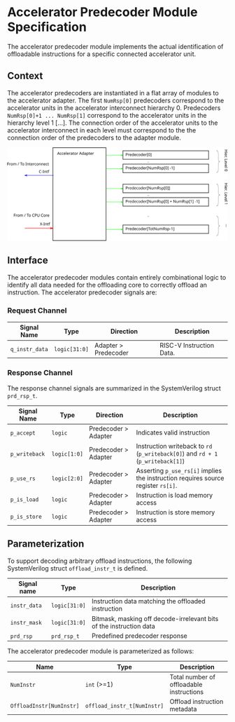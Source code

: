 # Accelerator Predecoder Module Specification
The accelerator predecoder module implements the actual identification of offloadable instructions for a specific connected accelerator unit.

## Context
The accelerator predecoders are instantiated in a flat array of modules to the accelerator adapter.
The first `NumRsp[0]` predecoders correspond to the accelerator units in the accelerator interconnect hierarchy 0.
Predecoders `NumRsp[0]+1 ... NumRsp[1]` correspond to the accelerator units in the hierarchy level 1 [...].
The connection order of the accelerator units to the accelerator interconnect in each level must correspond to the the connection order of the predecoders to the adapter module.

![Accelerator Adapter Detail](img/acc-adapter-detail.svg)

## Interface

The accelerator predecoder modules contain entirely combinational logic to identify all data needed for the offloading core to correctly offload an instruction.
The accelerator predecoder signals are:


### Request Channel
| Signal Name    | Type          | Direction            | Description              |
| -------------  | ----          | ----------           | -----------              |
| `q_instr_data` | `logic[31:0]` | Adapter > Predecoder | RISC-V Instruction Data. |

### Response Channel
The response channel signals are summarized in the SystemVerilog struct `prd_rsp_t`.

| Signal Name   | Type         | Direction            | Description                                                                       |
| -----------   | ----         | ---------            | -----------                                                                       |
| `p_accept`    | `logic`      | Predecoder > Adapter | Indicates valid instruction                                                       |
| `p_writeback` | `logic[1:0]` | Predecoder > Adapter | Instruction writeback to `rd` (`p_writeback[0]`) and `rd + 1` (`p_writeback[1]`)  |
| `p_use_rs`    | `logic[2:0]` | Predecoder > Adapter | Asserting `p_use_rs[i]` implies the instruction requires source register `rs[i]`. |
| `p_is_load`   | `logic`      | Predecoder > Adapter | Instruction is load memory access                                                 |
| `p_is_store`  | `logic`      | Predecoder > Adapter | Instruction is store memory access                                                |

## Parameterization
To support decoding arbitrary offload instructions, the following SystemVerilog struct `offload_instr_t` is defined.

| Signal name  | Type          | Description                                                         |
| -----------  | ----          | -----------                                                         |
| `instr_data` | `logic[31:0]` | Instruction data matching the offloaded instruction                 |
| `instr_mask` | `logic[31:0]` | Bitmask, masking off decode-irrelevant bits of the instruction data |
| `prd_rsp`    | `prd_rsp_t`   | Predefined predecoder response                                      |

The accelerator predecoder module is parameterized as follows:

| Name                     | Type                        | Description                              |
| ----                     | ------------                | -----------                              |
| `NumInstr`               | `int` (>=1)                 | Total number of offloadable instructions |
| `OffloadInstr[NumInstr]` | `offload_instr_t[NumInstr]` | Offload instruction metadata             |



